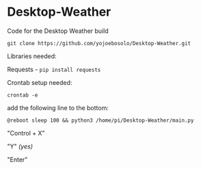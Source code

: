 # Desktop-Weather
Code for the Desktop Weather build


```git clone https://github.com/yojoebosolo/Desktop-Weather.git```


Libraries needed:

Requests - ```pip install requests```


Crontab setup needed:

```crontab -e```

add the following line to the bottom: 

``` @reboot sleep 100 && python3 /home/pi/Desktop-Weather/main.py ```

"Control + X"

"Y" _(yes)_

"Enter"
